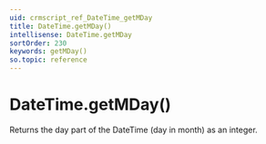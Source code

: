 ```yaml
---
uid: crmscript_ref_DateTime_getMDay
title: DateTime.getMDay()
intellisense: DateTime.getMDay
sortOrder: 230
keywords: getMDay()
so.topic: reference
---
```


# DateTime.getMDay()

Returns the day part of the DateTime (day in month) as an integer.

